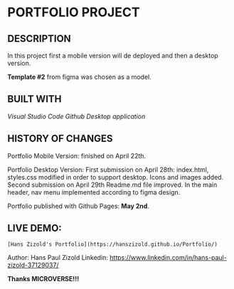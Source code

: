 # PORTFOLIO PROJECT

## DESCRIPTION
In this project first a mobile version will de deployed and then a desktop version.

**Template #2** from figma was chosen as a model.

## BUILT WITH
*Visual Studio Code*
*Github Desktop application*

## HISTORY OF CHANGES
Portfolio Mobile Version: finished on April 22th.

Portfolio Desktop Version: 
    First submission on April 28th: 
        index.html, styles.css modified in order to support desktop. Icons and images added.
    Second submission on April 29th
        Readme.md file improved.
        In the main header, nav menu implemented according to figma design.

Portfolio published with Github Pages: **May 2nd**.

## LIVE DEMO: 
    [Hans Zizold's Portfolio](https://hanszizold.github.io/Portfolio/)

Author: Hans Paul Zizold
Linkedin: https://www.linkedin.com/in/hans-paul-zizold-37129037/

**Thanks MICROVERSE!!!**
